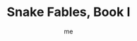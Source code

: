 ---
title        : "Snake Fables, Book I"
link         : https://medium.com/foolish-journey/snake-fables-book-i-201964393d6d?source=friends_link&sk=6879e563995f941bab5c737e4663a5d9
author       : me

one_liner    : "A few prototype myths offered as an experiment in designing a personal mythology."
image			   : 
piles			   : ['personal-mythology', 'fiction']
redirect 	   : true
---